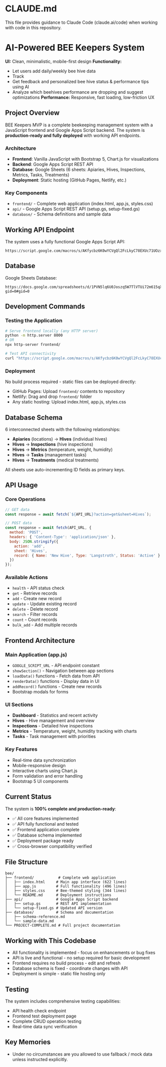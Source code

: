 # CLAUDE.md

This file provides guidance to Claude Code (claude.ai/code) when working with code in this repository.

# AI-Powered BEE Keepers System

**UI:** Clean, minimalistic, mobile-first design
**Functionality:**
- Let users add daily/weekly bee hive data
- Track
- Get feedback and personalized bee hive status & performance tips using AI
- Analyze which beehives performance are dropping and suggest optimizations
**Performance:** Responsive, fast loading, low-friction UX

## Project Overview

BEE Keepers MVP is a complete beekeeping management system with a JavaScript frontend and Google Apps Script backend. The system is **production-ready and fully deployed** with working API endpoints.

### Architecture
- **Frontend**: Vanilla JavaScript with Bootstrap 5, Chart.js for visualizations
- **Backend**: Google Apps Script REST API 
- **Database**: Google Sheets (6 sheets: Apiaries, Hives, Inspections, Metrics, Tasks, Treatments)
- **Deployment**: Static hosting (GitHub Pages, Netlify, etc.)

### Key Components
- `frontend/` - Complete web application (index.html, app.js, styles.css)
- `api/` - Google Apps Script REST API (setup.gs, setup-fixed.gs) 
- `database/` - Schema definitions and sample data

## Working API Endpoint

The system uses a fully functional Google Apps Script API:
```
https://script.google.com/macros/s/AKfycbz6K0wYCVgQl2FcLkyC78EXUc71UOzxHqikGi6k9ZBfL0ThaQQTeEYrLAefnGs9cAHC/exec
```

## Database

Google Sheets Database:
```
https://docs.google.com/spreadsheets/d/1PVN5lq6U0Joszq5W7TlVTUi72m615qXv7wSeZmePbwM/edit?gid=0#gid=0
```

## Development Commands

### Testing the Application
```bash
# Serve frontend locally (any HTTP server)
python -m http.server 8000
# OR
npx http-server frontend/

# Test API connectivity
curl "https://script.google.com/macros/s/AKfycbz6K0wYCVgQl2FcLkyC78EXUc71UOzxHqikGi6k9ZBfL0ThaQQTeEYrLAefnGs9cAHC/exec?action=health"
```

### Deployment
No build process required - static files can be deployed directly:
- GitHub Pages: Upload `frontend/` contents to repository
- Netlify: Drag and drop `frontend/` folder
- Any static hosting: Upload index.html, app.js, styles.css

## Database Schema

6 interconnected sheets with the following relationships:
- **Apiaries** (locations) → **Hives** (individual hives)
- **Hives** → **Inspections** (hive inspections)
- **Hives** → **Metrics** (temperature, weight, humidity)
- **Hives** → **Tasks** (management tasks)
- **Hives** → **Treatments** (medical treatments)

All sheets use auto-incrementing ID fields as primary keys.

## API Usage

### Core Operations
```javascript
// GET data
const response = await fetch(`${API_URL}?action=get&sheet=Hives`);

// POST data
const response = await fetch(API_URL, {
  method: 'POST',
  headers: { 'Content-Type': 'application/json' },
  body: JSON.stringify({
    action: 'add',
    sheet: 'Hives',
    record: { Name: 'New Hive', Type: 'Langstroth', Status: 'Active' }
  })
});
```

### Available Actions
- `health` - API status check
- `get` - Retrieve records
- `add` - Create new record
- `update` - Update existing record
- `delete` - Delete record
- `search` - Filter records
- `count` - Count records
- `bulk_add` - Add multiple records

## Frontend Architecture

### Main Application (app.js)
- `GOOGLE_SCRIPT_URL` - API endpoint constant
- `showSection()` - Navigation between app sections
- `loadData()` functions - Fetch data from API
- `renderData()` functions - Display data in UI
- `addRecord()` functions - Create new records
- Bootstrap modals for forms

### UI Sections
- **Dashboard** - Statistics and recent activity
- **Hives** - Hive management and overview
- **Inspections** - Detailed hive inspections
- **Metrics** - Temperature, weight, humidity tracking with charts
- **Tasks** - Task management with priorities

### Key Features
- Real-time data synchronization
- Mobile-responsive design
- Interactive charts using Chart.js
- Form validation and error handling
- Bootstrap 5 UI components

## Current Status

The system is **100% complete and production-ready**:
- ✅ All core features implemented
- ✅ API fully functional and tested
- ✅ Frontend application complete
- ✅ Database schema implemented
- ✅ Deployment package ready
- ✅ Cross-browser compatibility verified

## File Structure

```
bee/
├── frontend/           # Complete web application
│   ├── index.html     # Main app interface (622 lines)
│   ├── app.js         # Full functionality (496 lines)
│   ├── styles.css     # Bee-themed styling (344 lines)
│   └── README.md      # Deployment instructions
├── api/               # Google Apps Script backend
│   ├── setup.gs       # REST API implementation
│   └── setup-fixed.gs # Updated API version
├── database/          # Schema and documentation
│   ├── schema-reference.md
│   └── sample-data.md
└── PROJECT-COMPLETE.md # Full project documentation
```

## Working with This Codebase

- All functionality is implemented - focus on enhancements or bug fixes
- API is live and functional - no setup required for basic development
- Frontend requires no build process - edit and refresh
- Database schema is fixed - coordinate changes with API
- Deployment is simple - static file hosting only

## Testing

The system includes comprehensive testing capabilities:
- API health check endpoint
- Frontend test deployment page
- Complete CRUD operation testing
- Real-time data sync verification

## Key Memories
- Under no circumstances are you allowed to use fallback / mock data unless instructed explicitly.